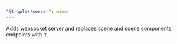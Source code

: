 ```yaml
---
"@triplex/server": minor
---
```


Adds websocket server and replaces scene and scene components endpoints with it.
